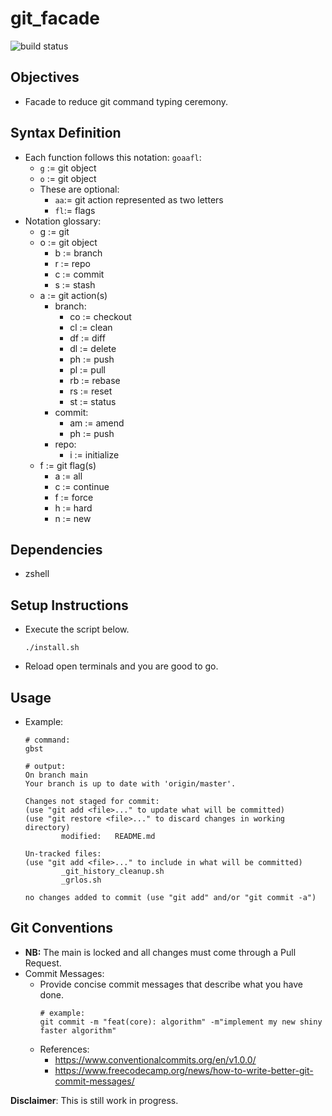 # git_facade
![build status](https://github.com/praisetompane/git_facade/actions/workflows/git_facade.yaml/badge.svg) <br>

## Objectives
- Facade to reduce git command typing ceremony.

## Syntax Definition
- Each function follows this notation: `goaafl`:
    - `g` := git object
    - `o` := git object
    - These are optional:
        - `aa`:= git action represented as two letters
        - `fl`:= flags
- Notation glossary:
    - g := git
    - o := git object 
        - b := branch
        - r := repo
        - c := commit
        - s := stash
    - a := git action(s) 
        - branch:
            - co := checkout
            - cl := clean
            - df := diff
            - dl := delete
            - ph := push
            - pl := pull
            - rb := rebase
            - rs := reset
            - st := status
        - commit:
            - am := amend
            - ph := push
        - repo:
            - i  := initialize
    - f := git flag(s)
        - a := all
        - c := continue
        - f := force
        - h := hard
        - n := new

## Dependencies
- zshell 

## Setup Instructions
- Execute the script below.
    ```shell
    ./install.sh
    ```

- Reload open terminals and you are good to go.

## Usage
- Example:
    ```shell
    # command:
    gbst

    # output:
    On branch main
    Your branch is up to date with 'origin/master'.

    Changes not staged for commit:
    (use "git add <file>..." to update what will be committed)
    (use "git restore <file>..." to discard changes in working directory)
            modified:   README.md

    Un-tracked files:
    (use "git add <file>..." to include in what will be committed)
            _git_history_cleanup.sh
            _grlos.sh

    no changes added to commit (use "git add" and/or "git commit -a")
    ```

## Git Conventions
- **NB:** The main is locked and all changes must come through a Pull Request.
- Commit Messages:
    - Provide concise commit messages that describe what you have done.
        ```shell
        # example:
        git commit -m "feat(core): algorithm" -m"implement my new shiny faster algorithm"
        ```
    - References:
        - https://www.conventionalcommits.org/en/v1.0.0/
        - https://www.freecodecamp.org/news/how-to-write-better-git-commit-messages/


**Disclaimer**: This is still work in progress.